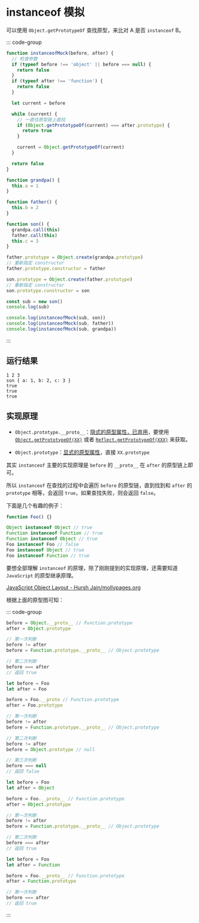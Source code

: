 # instanceof 模拟

可以使用 `Object.getPrototypeOf` 查找原型，来比对 A 是否 `instanceof` B。

::: code-group

```js [instanceofMock]
function instanceofMock(before, after) {
  // 检查参数
  if (typeof before !== 'object' || before === null) {
    return false
  }
  if (typeof after !== 'function') {
    return false
  }

  let current = before

  while (current) {
    // 一直往原型链上面找
    if (Object.getPrototypeOf(current) === after.prototype) {
      return true
    }

    current = Object.getPrototypeOf(current)
  }

  return false
}
```

```js [test]
function grandpa() {
  this.a = 1
}

function father() {
  this.b = 2
}

function son() {
  grandpa.call(this)
  father.call(this)
  this.c = 3
}

father.prototype = Object.create(grandpa.prototype)
// 重新指定 constructor
father.prototype.constructor = father

son.prototype = Object.create(father.prototype)
// 重新指定 constructor
son.prototype.constructor = son

const sub = new son()
console.log(sub)

console.log(instanceofMock(sub, son))
console.log(instanceofMock(sub, father))
console.log(instanceofMock(sub, grandpa))
```

:::

## 运行结果

```
1 2 3
son { a: 1, b: 2, c: 3 }
true
true
true
```

## 实现原理

- `Object.prototype.__proto__`：[隐式的原型属性，已弃用](https://developer.mozilla.org/zh-CN/docs/Web/JavaScript/Reference/Global_Objects/Object/proto)，要使用 [`Object.getPrototypeOf(XX)`](https://developer.mozilla.org/zh-CN/docs/Web/JavaScript/Reference/Global_Objects/Object/getPrototypeOf) 或者 [`Reflect.getPrototypeOf(XXX)`](https://developer.mozilla.org/zh-CN/docs/Web/JavaScript/Reference/Global_Objects/Reflect/getPrototypeOf) 来获取。

- `Object.prototype`：[显式的原型属性](https://developer.mozilla.org/zh-CN/docs/Learn/JavaScript/Objects/Object_prototypes)，直接 `XX.prototype`

其实 `instanceof` 主要的实现原理是 `before` 的 `__proto__` 在 `after` 的原型链上即可。

所以 `instanceof` 在查找的过程中会遍历 `before` 的原型链，直到找到和 `after` 的 `prototype` 相等，会返回 `true`，如果查找失败，则会返回 `false`。

下面是几个有趣的例子：

```js
function Foo() {}

Object instanceof Object // true
Function instanceof Function // true
Function instanceof Object // true
Foo instanceof Foo // false
Foo instanceof Object // true
Foo instanceof Function // true
```

要想全部理解 `instanceof` 的原理，除了刚刚提到的实现原理，还需要知道 `JavaScript` 的原型继承原理。

[JavaScript Object Layout - Hursh Jain/mollypages.org](http://mollypages.org/tutorials/js.mp)

<ZoomImg src="/javascript_object_layout.jpg" style="width: 100%;"  />

根据上面的原型图可知：

::: code-group

```js [Object instanceof Object]
before = Object.__proto__ // Function.prototype
after = Object.prototype

// 第一次判断
before != after
before = Function.prototype.__proto__ // Object.prototype

// 第二次判断
before === after
// 返回 true
```

```js [Foo instanceof Foo]
let before = Foo
let after = Foo

before = Foo.__proto // Function.prototype
after = Foo.prototype

// 第一次判断
before != after
before = Function.prototype.__proto__ // Object.prototype

// 第二次判断
before != after
before = Object.prototype // null

// 第三次判断
before === null
// 返回 false
```

```js [Foo instanceof Object]
let before = Foo
let after = Object

before = Foo.__proto__ // Function.prototype
after = Object.prototype

// 第一次判断
before != after
before = Function.prototype.__proto__ // Object.prototype

// 第二次判断
before === after
// 返回 true
```

```js [Foo instanceof Function]
let before = Foo
let after = Function

before = Foo.__proto__ // Function.prototype
after = Function.prototype

// 第一次判断
before === after
// 返回 true
```

:::
